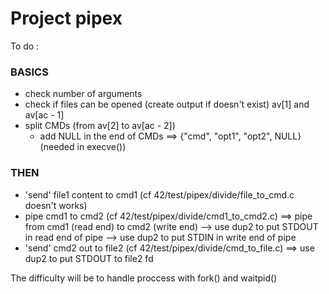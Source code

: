 # Project pipex

To do :

### BASICS
- check number of arguments
- check if files can be opened (create output if doesn't exist) av[1] and av[ac - 1]
- split CMDs (from av[2] to av[ac - 2])
	- add NULL in the end of CMDs ==> {"cmd", "opt1", "opt2", NULL} (needed in execve())

### THEN
- 'send' file1 content to cmd1 (cf 42/test/pipex/divide/file_to_cmd.c doesn't works)
- pipe cmd1 to cmd2 (cf 42/test/pipex/divide/cmd1_to_cmd2.c)
	==> pipe from cmd1 (read end) to cmd2 (write end)
		--> use dup2 to put STDOUT in read end of pipe
		--> use dup2 to put STDIN in write end of pipe
- 'send' cmd2 out to file2 (cf 42/test/pipex/divide/cmd_to_file.c)
	==> use dup2 to put STDOUT to file2 fd

The difficulty will be to handle proccess with fork() and waitpid()